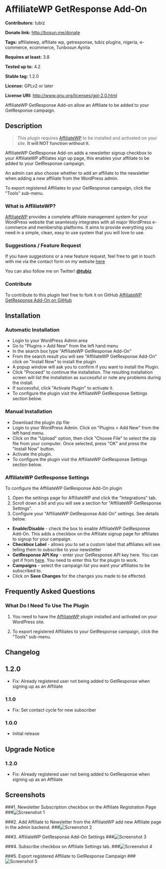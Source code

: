 # AffiliateWP GetResponse Add-On #
**Contributors:** tubiz

**Donate link:** http://bosun.me/donate

**Tags:** affiliatewp, affiliate wp, getresponse, tubiz plugins, nigeria, e-commerce, ecommerce, Tunbosun Ayinla

**Requires at least:** 3.8

**Tested up to:** 4.2

**Stable tag:** 1.2.0

**License:** GPLv2 or later

**License URI:** http://www.gnu.org/licenses/gpl-2.0.html


AffiliateWP GetResponse Add-on allow an Affiliate to be added to your GetResponse campaign.




## Description ##

> This plugin requires [AffiliateWP](http://affiliatewp.com/) to be installed and activated on your site. <strong>It will NOT function without it</strong>.

AffiliateWP GetResponse Add-on adds a newsletter signup checkbox to your AffiliateWP affiliates sign up page, this enables your affiliate to be added to your GetResponse campaign.

An admin can also choose whether to add an affiliate to the newsletter when adding a new affiliate from the WordPress admin.

To export registered Affiliates to your GetResponse campaign, click the "Tools" sub-menu.

### What is AffiliateWP? ###

[AffiliateWP](http://affiliatewp.com/) provides a complete affiliate management system for your WordPress website that seamlessly integrates with all major WordPress e-commerce and membership platforms. It aims to provide everything you need in a simple, clean, easy to use system that you will love to use.



### Suggestions / Feature Request ###

If you have suggestions or a new feature request, feel free to get in touch with me via the contact form on my website [here](http://bosun.me/get-in-touch/)

You can also follow me on Twitter! **[@tubiz](http://twitter.com/tubiz)**


### Contribute ###
To contribute to this plugin feel free to fork it on GitHub [AffiliateWP GetResponse Add-On on GitHub](https://github.com/tubiz/affiliatewp-getresponse-add-on)




## Installation ##

### Automatic Installation ###
* 	Login to your WordPress Admin area
* 	Go to "Plugins > Add New" from the left hand menu
* 	In the search box type "AffiliateWP GetResponse Add-On"
*	From the search result you will see "AffiliateWP GetResponse Add-On" click on "Install Now" to install the plugin
*	A popup window will ask you to confirm if you want to install the Plugin.
* Click "Proceed" to continue the installation. The resulting installation screen will list the installation as successful or note any problems during the install.
* If successful, click "Activate Plugin" to activate it.
* To configure the plugin visit the AffiliateWP GetResponse Settings section below.

### Manual Installation ###
* 	Download the plugin zip file
* 	Login to your WordPress Admin. Click on "Plugins > Add New" from the left hand menu.
*  Click on the "Upload" option, then click "Choose File" to select the zip file from your computer. Once selected, press "OK" and press the "Install Now" button.
*  	Activate the plugin.
* 	To configure the plugin visit the AffiliateWP GetResponse Settings section below.


### AffiliateWP GetResponse Settings ###
To configure the AffiliateWP GetResponse Add-On plugin
1. 	Open the settings page for AffiliateWP and click the "Integrations" tab.
2. 	Scroll down a bit and you will see a section for "AffiliateWP GetResponse Settings".
2.	Configure your "AffiliateWP GetResponse Add-On" settings. See details below.


* __Enable/Disable__ - check the box to enable AffiliateWP GetResponse Add-On. This adds a checkbox on the Affiliate signup page for affiliates to signup for your campaign.
* __Checkbox Label__ - allows you to set a custom label that affiliates will see telling them to subscribe to your newsletter
* __GetResponse API Key__ - enter your GetResponse API key here. You can get if from [here](https://app.getresponse.com/my_api_key.html/). You need to enter this for the plugin to work.
* __Campaigns__ - select the campaign list you want your affiliates to be subscribed to.
* Click on __Save Changes__ for the changes you made to be effected.


## Frequently Asked Questions ##

### What Do I Need To Use The Plugin ###

1.	You need to have the [AffiliateWP](http://affiliatewp.com/) plugin installed and activated on your WordPress site.

2. To export registered Affiliates to your GetResponse campaign, click the "Tools" sub-menu.



## Changelog ##

## 1.2.0 ###
*	Fix: Already registered user not being added to GetResponse when signing up as an Affiliate

### 1.1.0 ###
*	Fix: Set contact cycle for new subscriber

### 1.0.0 ###
*   Initial release



## Upgrade Notice ##

### 1.2.0 ###
*	Fix: Already registered user not being added to GetResponse when signing up as an Affiliate



## Screenshots ##



###1. Newsletter Subscription checkbox on the Affiliate Registration Page
###![Screenshot 1](https://github.com/tubiz/affiliatewp-getresponse-add-on/blob/master/assets/screenshot-1.png)

###2. Add Affiliate to Newsletter from the AffiliateWP add new Affiliate page in the admin backend.
###![Screenshot 2](https://github.com/tubiz/affiliatewp-getresponse-add-on/blob/master/assets/screenshot-2.png)

###3. AffiliateWP GetResponse Add-On Settings
###![Screenshot 3](https://github.com/tubiz/affiliatewp-getresponse-add-on/blob/master/assets/screenshot-3.png)


###4. Subscribe checkbox on Affiliate Settings tab.
###![Screenshot 4](https://github.com/tubiz/affiliatewp-getresponse-add-on/blob/master/assets/screenshot-4.png)

###5. Export registered Affiliate to GetResponse Campaign
###![Screenshot 5](https://github.com/tubiz/affiliatewp-getresponse-add-on/blob/master/assets/screenshot-5.png)
